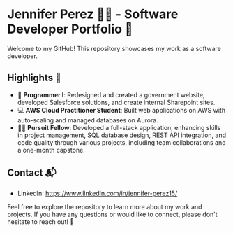 # Jennifer Perez 👩‍💻  - Software Developer Portfolio 🚀

Welcome to my GitHub! This repository showcases my work as a software developer.

## Highlights 🚀

- 💼 **Programmer I**: Redesigned and created a government website, developed Salesforce solutions, and create internal Sharepoint sites.
- 💻 **AWS Cloud Practitioner Student**: Built web applications on AWS with auto-scaling and managed databases on Aurora.
- 👩‍💻 **Pursuit Fellow**: Developed a full-stack application, enhancing skills in project management, SQL database design, REST API integration, and code quality through various projects, including team collaborations and a one-month capstone.  

<!-- ## Projects 🌟

- [Project 1](Link): Brief description.
- [Project 2](Link): Brief description.
- ... -->

## Contact  📬
- LinkedIn: https://www.linkedin.com/in/jennifer-perez15/

Feel free to explore the repository to learn more about my work and projects. If you have any questions or would like to connect, please don't hesitate to reach out! 📩
